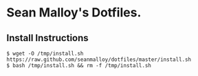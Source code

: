 Sean Malloy's Dotfiles.
=======================

Install Instructions
--------------------
```
$ wget -O /tmp/install.sh https://raw.github.com/seanmalloy/dotfiles/master/install.sh
$ bash /tmp/install.sh && rm -f /tmp/install.sh
```

